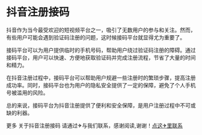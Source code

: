 # 抖音注册接码

抖音作为当今最受欢迎的短视频平台之一，吸引了无数用户的参与和关注。然而，有些用户可能会遇到验证码注册的问题，这时候接码平台就显得尤为重要了。

接码平台可以为用户提供临时的手机号码，帮助用户绕过验证码注册的障碍。通过接码平台，用户可以快速、方便地获取验证码并完成注册流程，节省了大量的时间和精力。

在抖音注册过程中，接码平台可以帮助用户规避一些注册时的繁琐步骤，提高注册成功率。同时，接码平台也为用户的隐私安全提供了一定的保障，避免了个人手机号被滥用的风险。

总的来说，接码平台为抖音注册提供了便利和安全保障，是用户注册过程中不可或缺的利器。

更多 关于抖音注册接码 请通过✈与我们联系，感谢阅读,谢谢！[点这✈里联系](https://w.k02.cc)